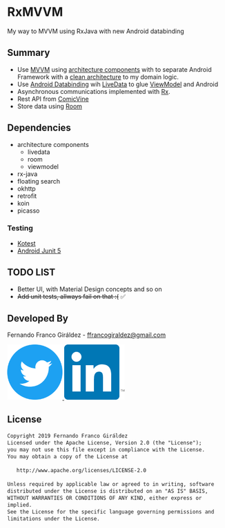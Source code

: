# RxMVVM

My way to MVVM using RxJava with new Android databinding

## Summary
* Use [MVVM][1] using [architecture components][6] with to separate Android Framework with a [clean architecture][2] to my domain logic.
* Use [Android Databinding][3] wih [LiveData][8] to glue [ViewModel][9] and Android
* Asynchronous communications implemented with [Rx][4].
* Rest API from [ComicVine][5]
* Store data using [Room][7]

## Dependencies
* architecture components
  * livedata
  * room
  * viewmodel
* rx-java
* floating search
* okhttp
* retrofit
* koin
* picasso

### Testing
* [Kotest][10]
* [Android Junit 5][11]

TODO LIST
---------

* Better UI, with Material Design concepts and so on
* ~~Add unit tests, allways fail on that :(~~ :white_check_mark:

Developed By
------------

Fernando Franco Giráldez - <ffrancogiraldez@gmail.com>

<a href="https://twitter.com/thanerian">
  <img alt="Follow me on Twitter" src="/images/twitter_icon.png" height="128"/>
</a>
<a href="http://es.linkedin.com/pub/fernando-franco-giraldez/22/803/b44/es">
  <img alt="Add me to Linkedin" src="/images/linkedin_icon.png" height="128"/>
</a>

License
-------

    Copyright 2019 Fernando Franco Giráldez
    Licensed under the Apache License, Version 2.0 (the "License");
    you may not use this file except in compliance with the License.
    You may obtain a copy of the License at

       http://www.apache.org/licenses/LICENSE-2.0

    Unless required by applicable law or agreed to in writing, software
    distributed under the License is distributed on an "AS IS" BASIS,
    WITHOUT WARRANTIES OR CONDITIONS OF ANY KIND, either express or implied.
    See the License for the specific language governing permissions and
    limitations under the License.
    
[1]: https://en.wikipedia.org/wiki/Model_View_ViewModel
[2]: http://blog.8thlight.com/uncle-bob/2012/08/13/the-clean-architecture.html
[3]: https://developer.android.com/topic/libraries/data-binding/index.html
[4]: http://reactivex.io/
[5]: http://www.comicvine.com/api/
[6]: https://developer.android.com/topic/libraries/architecture/index.html
[7]: https://developer.android.com/topic/libraries/architecture/room.html
[8]: https://developer.android.com/topic/libraries/architecture/livedata.html
[9]: https://developer.android.com/topic/libraries/architecture/viewmodel.html
[10]: https://kotest.io
[11]: https://github.com/mannodermaus/android-junit5
